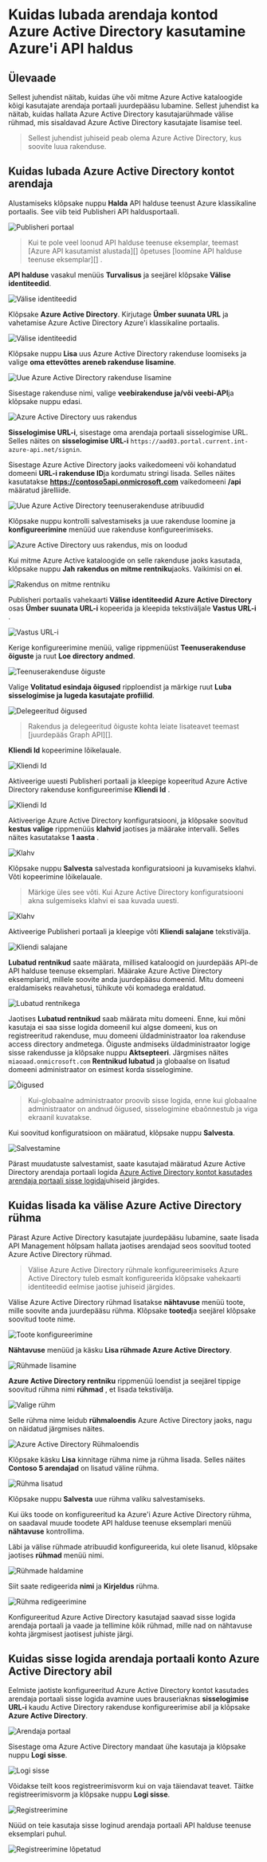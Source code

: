 <properties 
    pageTitle="Kuidas lubada arendaja kontod Azure Active Directory kasutamine Azure'i API haldus" 
    description="Saate teada, kuidas lubada kasutajate API halduse Azure Active Directory abil." 
    services="api-management" 
    documentationCenter="API Management" 
    authors="steved0x" 
    manager="erikre" 
    editor=""/>

<tags 
    ms.service="api-management" 
    ms.workload="mobile" 
    ms.tgt_pltfrm="na" 
    ms.devlang="na" 
    ms.topic="article" 
    ms.date="10/25/2016" 
    ms.author="sdanie"/>

# <a name="how-to-authorize-developer-accounts-using-azure-active-directory-in-azure-api-management"></a>Kuidas lubada arendaja kontod Azure Active Directory kasutamine Azure'i API haldus


## <a name="overview"></a>Ülevaade
Sellest juhendist näitab, kuidas ühe või mitme Azure Active kataloogide kõigi kasutajate arendaja portaali juurdepääsu lubamine. Sellest juhendist ka näitab, kuidas hallata Azure Active Directory kasutajarühmade välise rühmad, mis sisaldavad Azure Active Directory kasutajate lisamise teel.

>Sellest juhendist juhiseid peab olema Azure Active Directory, kus soovite luua rakenduse.

## <a name="how-to-authorize-developer-accounts-using-azure-active-directory"></a>Kuidas lubada Azure Active Directory kontot arendaja

Alustamiseks klõpsake nuppu **Halda** API halduse teenust Azure klassikaline portaalis. See viib teid Publisheri API haldusportaali.

![Publisheri portaal][api-management-management-console]

>Kui te pole veel loonud API halduse teenuse eksemplar, teemast [Azure API kasutamist alustada][] õpetuses [loomine API halduse teenuse eksemplar][] .

**API halduse** vasakul menüüs **Turvalisus** ja seejärel klõpsake **Välise identiteedid**.

![Välise identiteedid][api-management-security-external-identities]

Klõpsake **Azure Active Directory**. Kirjutage **Ümber suunata URL** ja vahetamise Azure Active Directory Azure'i klassikaline portaalis.

![Välise identiteedid][api-management-security-aad-new]

Klõpsake nuppu **Lisa** uus Azure Active Directory rakenduse loomiseks ja valige **oma ettevõttes areneb rakenduse lisamine**.

![Uue Azure Active Directory rakenduse lisamine][api-management-new-aad-application-menu]

Sisestage rakenduse nimi, valige **veebirakenduse ja/või veebi-API**ja klõpsake nuppu edasi.

![Azure Active Directory uus rakendus][api-management-new-aad-application-1]

**Sisselogimise URL-i**, sisestage oma arendaja portaali sisselogimise URL. Selles näites on **sisselogimise URL-i** `https://aad03.portal.current.int-azure-api.net/signin`. 

Sisestage Azure Active Directory jaoks vaikedomeeni või kohandatud domeeni **URL-i rakenduse ID**ja kordumatu stringi lisada. Selles näites kasutatakse **https://contoso5api.onmicrosoft.com** vaikedomeeni **/api** määratud järelliide.

![Uue Azure Active Directory teenuserakenduse atribuudid][api-management-new-aad-application-2]

Klõpsake nuppu kontrolli salvestamiseks ja uue rakenduse loomine ja **konfigureerimine** menüüd uue rakenduse konfigureerimiseks.

![Azure Active Directory uus rakendus, mis on loodud][api-management-new-aad-app-created]

Kui mitme Azure Active kataloogide on selle rakenduse jaoks kasutada, klõpsake nuppu **Jah** **rakendus on mitme rentniku**jaoks. Vaikimisi on **ei**.

![Rakendus on mitme rentniku][api-management-aad-app-multi-tenant]

Publisheri portaalis vahekaarti **Välise identiteedid** **Azure Active Directory** osas **Ümber suunata URL-i** kopeerida ja kleepida tekstiväljale **Vastus URL-i** . 

![Vastus URL-i][api-management-aad-reply-url]

Kerige konfigureerimine menüü, valige rippmenüüst **Teenuserakenduse õiguste** ja ruut **Loe directory andmed**.

![Teenuserakenduse õiguste][api-management-aad-app-permissions]

Valige **Volitatud esindaja õigused** ripploendist ja märkige ruut **Luba sisselogimise ja lugeda kasutajate profiilid**.

![Delegeeritud õigused][api-management-aad-delegated-permissions]

>Rakendus ja delegeeritud õiguste kohta leiate lisateavet teemast [juurdepääs Graph API][].

**Kliendi Id** kopeerimine lõikelauale.

![Kliendi Id][api-management-aad-app-client-id]

Aktiveerige uuesti Publisheri portaali ja kleepige kopeeritud Azure Active Directory rakenduse konfigureerimise **Kliendi Id** .

![Kliendi Id][api-management-client-id]

Aktiveerige Azure Active Directory konfiguratsiooni, ja klõpsake soovitud **kestus valige** rippmenüüs **klahvid** jaotises ja määrake intervalli. Selles näites kasutatakse **1 aasta** .

![Klahv][api-management-aad-key-before-save]

Klõpsake nuppu **Salvesta** salvestada konfiguratsiooni ja kuvamiseks klahvi. Võti kopeerimine lõikelauale.

>Märkige üles see võti. Kui Azure Active Directory konfiguratsiooni akna sulgemiseks klahvi ei saa kuvada uuesti.

![Klahv][api-management-aad-key-after-save]

Aktiveerige Publisheri portaali ja kleepige võti **Kliendi salajane** tekstivälja.

![Kliendi salajane][api-management-client-secret]

**Lubatud rentnikud** saate määrata, millised kataloogid on juurdepääs API-de API halduse teenuse eksemplari. Määrake Azure Active Directory eksemplarid, millele soovite anda juurdepääsu domeenid. Mitu domeeni eraldamiseks reavahetusi, tühikute või komadega eraldatud.

![Lubatud rentnikega][api-management-client-allowed-tenants]

Jaotises **Lubatud rentnikud** saab määrata mitu domeeni. Enne, kui mõni kasutaja ei saa sisse logida domeenil kui algse domeeni, kus on registreeritud rakenduse, muu domeeni üldadministraator loa rakenduse access directory andmetega. Õiguste andmiseks üldadministraator logige sisse rakendusse ja klõpsake nuppu **Aktsepteeri**. Järgmises näites `miaoaad.onmicrosoft.com` **Rentnikud lubatud** ja globaalse on lisatud domeeni administraator on esimest korda sisselogimine.

![Õigused][api-management-permissions-form]

>Kui-globaalne administraator proovib sisse logida, enne kui globaalne administraator on andnud õigused, sisselogimine ebaõnnestub ja viga ekraanil kuvatakse.

Kui soovitud konfiguratsioon on määratud, klõpsake nuppu **Salvesta**.

![Salvestamine][api-management-client-allowed-tenants-save]

Pärast muudatuste salvestamist, saate kasutajad määratud Azure Active Directory arendaja portaali logida [Azure Active Directory kontot kasutades arendaja portaali sisse logida][]juhiseid järgides.

## <a name="how-to-add-an-external-azure-active-directory-group"></a>Kuidas lisada ka välise Azure Active Directory rühma

Pärast Azure Active Directory kasutajate juurdepääsu lubamine, saate lisada API Management hõlpsam hallata jaotises arendajad seos soovitud tooted Azure Active Directory rühmad.

> Välise Azure Active Directory rühmale konfigureerimiseks Azure Active Directory tuleb esmalt konfigureerida klõpsake vahekaarti identiteedid eelmise jaotise juhiseid järgides. 

Välise Azure Active Directory rühmad lisatakse **nähtavuse** menüü toote, mille soovite anda juurdepääsu rühma. Klõpsake **tooted**ja seejärel klõpsake soovitud toote nime.

![Toote konfigureerimine][api-management-configure-product]

**Nähtavuse** menüüd ja käsku **Lisa rühmade Azure Active Directory**.

![Rühmade lisamine][api-management-add-groups]

**Azure Active Directory rentniku** rippmenüü loendist ja seejärel tippige soovitud rühma nimi **rühmad** , et lisada tekstivälja.

![Valige rühm][api-management-select-group]

Selle rühma nime leidub **rühmaloendis** Azure Active Directory jaoks, nagu on näidatud järgmises näites.

![Azure Active Directory Rühmaloendis][api-management-aad-groups-list]

Klõpsake käsku **Lisa** kinnitage rühma nime ja rühma lisada. Selles näites **Contoso 5 arendajad** on lisatud väline rühma. 

![Rühma lisatud][api-management-aad-group-added]

Klõpsake nuppu **Salvesta** uue rühma valiku salvestamiseks.

Kui üks toode on konfigureeritud ka Azure'i Azure Active Directory rühma, on saadaval muude toodete API halduse teenuse eksemplari menüü **nähtavuse** kontrollima.

Läbi ja välise rühmade atribuudid konfigureerida, kui olete lisanud, klõpsake jaotises **rühmad** menüü nimi.

![Rühmade haldamine][api-management-groups]

Siit saate redigeerida **nimi** ja **Kirjeldus** rühma.

![Rühma redigeerimine][api-management-edit-group]

Konfigureeritud Azure Active Directory kasutajad saavad sisse logida arendaja portaali ja vaade ja tellimine kõik rühmad, mille nad on nähtavuse kohta järgmisest jaotisest juhiste järgi.

## <a name="how-to-log-in-to-the-developer-portal-using-an-azure-active-directory-account"></a>Kuidas sisse logida arendaja portaali konto Azure Active Directory abil

Eelmiste jaotiste konfigureeritud Azure Active Directory kontot kasutades arendaja portaali sisse logida avamine uues brauseriaknas **sisselogimise URL-i** kaudu Active Directory rakenduse konfigureerimise abil ja klõpsake **Azure Active Directory**.

![Arendaja portaal][api-management-dev-portal-signin]

Sisestage oma Azure Active Directory mandaat ühe kasutaja ja klõpsake nuppu **Logi sisse**.

![Logi sisse][api-management-aad-signin]

Võidakse teilt koos registreerimisvorm kui on vaja täiendavat teavet. Täitke registreerimisvorm ja klõpsake nuppu **Logi sisse**.

![Registreerimine][api-management-complete-registration]

Nüüd on teie kasutaja sisse loginud arendaja portaali API halduse teenuse eksemplari puhul.

![Registreerimine lõpetatud][api-management-registration-complete]



[api-management-management-console]: ./media/api-management-howto-aad/api-management-management-console.png
[api-management-security-external-identities]: ./media/api-management-howto-aad/api-management-security-external-identities.png
[api-management-security-aad-new]: ./media/api-management-howto-aad/api-management-security-aad-new.png
[api-management-new-aad-application-menu]: ./media/api-management-howto-aad/api-management-new-aad-application-menu.png
[api-management-new-aad-application-1]: ./media/api-management-howto-aad/api-management-new-aad-application-1.png
[api-management-new-aad-application-2]: ./media/api-management-howto-aad/api-management-new-aad-application-2.png
[api-management-new-aad-app-created]: ./media/api-management-howto-aad/api-management-new-aad-app-created.png
[api-management-aad-app-permissions]: ./media/api-management-howto-aad/api-management-aad-app-permissions.png
[api-management-aad-app-client-id]: ./media/api-management-howto-aad/api-management-aad-app-client-id.png
[api-management-client-id]: ./media/api-management-howto-aad/api-management-client-id.png
[api-management-aad-key-before-save]: ./media/api-management-howto-aad/api-management-aad-key-before-save.png
[api-management-aad-key-after-save]: ./media/api-management-howto-aad/api-management-aad-key-after-save.png
[api-management-client-secret]: ./media/api-management-howto-aad/api-management-client-secret.png
[api-management-client-allowed-tenants]: ./media/api-management-howto-aad/api-management-client-allowed-tenants.png
[api-management-client-allowed-tenants-save]: ./media/api-management-howto-aad/api-management-client-allowed-tenants-save.png
[api-management-aad-delegated-permissions]: ./media/api-management-howto-aad/api-management-aad-delegated-permissions.png
[api-management-dev-portal-signin]: ./media/api-management-howto-aad/api-management-dev-portal-signin.png
[api-management-aad-signin]: ./media/api-management-howto-aad/api-management-aad-signin.png
[api-management-complete-registration]: ./media/api-management-howto-aad/api-management-complete-registration.png
[api-management-registration-complete]: ./media/api-management-howto-aad/api-management-registration-complete.png
[api-management-aad-app-multi-tenant]: ./media/api-management-howto-aad/api-management-aad-app-multi-tenant.png
[api-management-aad-reply-url]: ./media/api-management-howto-aad/api-management-aad-reply-url.png
[api-management-permissions-form]: ./media/api-management-howto-aad/api-management-permissions-form.png
[api-management-configure-product]: ./media/api-management-howto-aad/api-management-configure-product.png
[api-management-add-groups]: ./media/api-management-howto-aad/api-management-add-groups.png
[api-management-select-group]: ./media/api-management-howto-aad/api-management-select-group.png
[api-management-aad-groups-list]: ./media/api-management-howto-aad/api-management-aad-groups-list.png
[api-management-aad-group-added]: ./media/api-management-howto-aad/api-management-aad-group-added.png
[api-management-groups]: ./media/api-management-howto-aad/api-management-groups.png
[api-management-edit-group]: ./media/api-management-howto-aad/api-management-edit-group.png

[How to add operations to an API]: api-management-howto-add-operations.md
[How to add and publish a product]: api-management-howto-add-products.md
[Monitoring and analytics]: api-management-monitoring.md
[Add APIs to a product]: api-management-howto-add-products.md#add-apis
[Publish a product]: api-management-howto-add-products.md#publish-product
[Azure'i API kasutamist alustada]: api-management-get-started.md
[API Management policy reference]: api-management-policy-reference.md
[Caching policies]: api-management-policy-reference.md#caching-policies
[API halduse teenuse eksemplari loomine]: api-management-get-started.md#create-service-instance

[http://oauth.net/2/]: http://oauth.net/2/
[WebApp-GraphAPI-DotNet]: https://github.com/AzureADSamples/WebApp-GraphAPI-DotNet
[Juurdepääs API graafik]: http://msdn.microsoft.com/library/azure/dn132599.aspx#BKMK_Graph

[Prerequisites]: #prerequisites
[Configure an OAuth 2.0 authorization server in API Management]: #step1
[Configure an API to use OAuth 2.0 user authorization]: #step2
[Test the OAuth 2.0 user authorization in the Developer Portal]: #step3
[Next steps]: #next-steps

[Azure Active Directory kontot kasutades arendaja portaali sisse logida]: #Log-in-to-the-Developer-portal-using-an-Azure-Active-Directory-account

